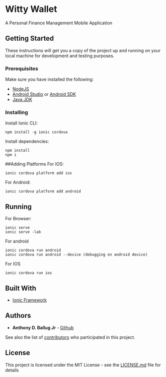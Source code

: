 # Witty Wallet

A Personal Finance Management Mobile Application

## Getting Started

These instructions will get you a copy of the project up and running on your local machine for development and testing purposes. 

### Prerequisites

Make sure you have installed the following:

* [NodeJS](https://nodejs.org/en/)
* [Android Studio](https://developer.android.com/studio/) or [Android SDK](https://developer.android.com/studio/#downloads)
* [Java JDK](https://www.oracle.com/technetwork/java/javase/downloads/index.html)

### Installing

Install Ionic CLI:
```
npm install -g ionic cordova
```

Install dependencies:
```
npm install
npm i
```

##Adding Platforms
For IOS:
```
ionic cordova platform add ios
```
For Android:
```
ionic cordova platform add android
```

## Running
For Browser:
```
ionic serve
ionic serve -lab
```

For android
```
ionic cordova run android
ionic cordova run android --device (debugging on android device)
```

For IOS
```
ionic cordova run ios
```


## Built With

* [Ionic Framework](https://ionicframework.com/) 

## Authors

* **Anthony D. Ballug Jr** - [Github](https://github.com/anthonyballugjr)

See also the list of [contributors](https://github.com/anthonyballugjr/witty-app/contributors) who participated in this project.

## License

This project is licensed under the MIT License - see the [LICENSE.md](LICENSE.md) file for details

